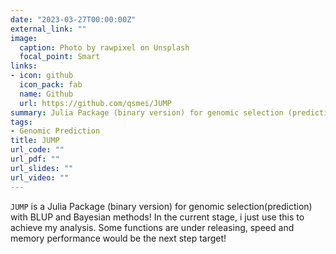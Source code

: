 ```yaml
---
date: "2023-03-27T00:00:00Z"
external_link: ""
image:
  caption: Photo by rawpixel on Unsplash
  focal_point: Smart
links:
- icon: github
  icon_pack: fab
  name: Github
  url: https://github.com/qsmei/JUMP
summary: Julia Package (binary version) for genomic selection (prediction) with BLUP and Bayesian methods!
tags:
- Genomic Prediction
title: JUMP
url_code: ""
url_pdf: ""
url_slides: ""
url_video: ""
---
```


  `JUMP` is a Julia Package (binary version) for genomic selection(prediction) with BLUP and Bayesian methods! In the current stage, i just use this to achieve my analysis. Some functions are under releasing, speed and memory performance would be the next step target! 
